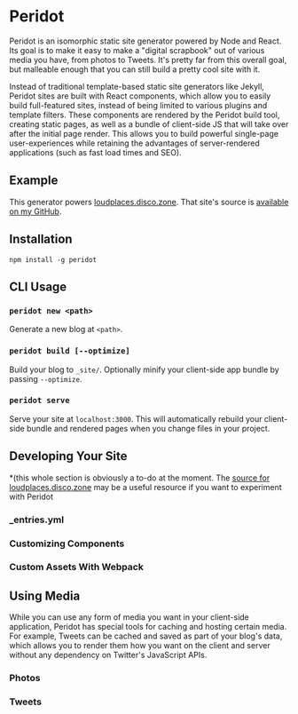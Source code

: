 # Peridot

Peridot is an isomorphic static site generator powered by Node and React. Its goal is to make it easy to make a "digital scrapbook" out of various media you have, from photos to Tweets. It's pretty far from this overall goal, but malleable enough that you can still build a pretty cool site with it.

Instead of traditional template-based static site generators like Jekyll, Peridot sites are built with React components, which allow you to easily build full-featured sites, instead of being limited to various plugins and template filters. These components are rendered by the Peridot build tool, creating static pages, as well as a bundle of client-side JS that will take over after the initial page render. This allows you to build powerful single-page user-experiences while retaining the advantages of server-rendered applications (such as fast load times and SEO).

## Example

This generator powers [loudplaces.disco.zone](http://loudplaces.disco.zone). That site's source is [available on my GitHub](https://github.com/thomasboyt/loudplaces.disco.zone).

## Installation

```
npm install -g peridot
```

## CLI Usage

### `peridot new <path>`

Generate a new blog at `<path>`.

### `peridot build [--optimize]`

Build your blog to `_site/`. Optionally minify your client-side app bundle by passing `--optimize`.

### `peridot serve`

Serve your site at `localhost:3000`. This will automatically rebuild your client-side bundle and rendered pages when you change files in your project.

## Developing Your Site

*(this whole section is obviously a to-do at the moment. The [source for loudplaces.disco.zone](https://github.com/thomasboyt/loudplaces.disco.zone) may be a useful resource if you want to experiment with Peridot

### _entries.yml

### Customizing Components

### Custom Assets With Webpack

## Using Media

While you can use any form of media you want in your client-side application, Peridot has special tools for caching and hosting certain media. For example, Tweets can be cached and saved as part of your blog's data, which allows you to render them how you want on the client and server without any dependency on Twitter's JavaScript APIs.

### Photos

### Tweets
